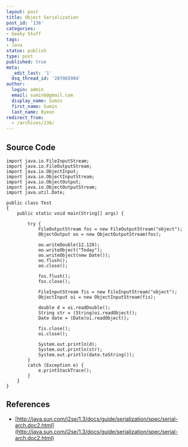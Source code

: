 ```yaml
---
layout: post
title: Object Serialization
post_id: '136'
categories:
- Geeky Stuff
tags:
- Java
status: publish
type: post
published: true
meta:
  _edit_last: '1'
  dsq_thread_id: '287065984'
author:
  login: admin
  email: suminb@gmail.com
  display_name: Sumin
  first_name: Sumin
  last_name: Byeon
redirect_from:
  - /archives/136/
---
```

Source Code
-----------

	import java.io.FileInputStream;
	import java.io.FileOutputStream;
	import java.io.ObjectInput;
	import java.io.ObjectInputStream;
	import java.io.ObjectOutput;
	import java.io.ObjectOutputStream;
	import java.util.Date;

	public class Test
	{
		public static void main(String[] args) {

			try {
				FileOutputStream fos = new FileOutputStream("object");
				ObjectOutput oo = new ObjectOutputStream(fos);

				oo.writeDouble(12.128);
				oo.writeObject("Today");
				oo.writeObject(new Date());
				oo.flush();
				oo.close();

				fos.flush();
				fos.close();

				FileInputStream fis = new FileInputStream("object");
				ObjectInput oi = new ObjectInputStream(fis);

				double d = oi.readDouble();
				String str = (String)oi.readObject();
				Date date = (Date)oi.readObject();

				fis.close();
				oi.close();

				System.out.println(d);
				System.out.println(str);
				System.out.println(date.toString());
			}
			catch (Exception e) {
				e.printStackTrace();
			}
		}
	}

References
----------

* [http://java.sun.com/j2se/1.3/docs/guide/serialization/spec/serial-arch.doc2.html](http://java.sun.com/j2se/1.3/docs/guide/serialization/spec/serial-arch.doc2.html)

<!-- (keyword:) 객체 직렬화 -->

